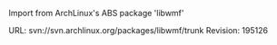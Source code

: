 Import from ArchLinux's ABS package 'libwmf'

URL: svn://svn.archlinux.org/packages/libwmf/trunk
Revision: 195126
